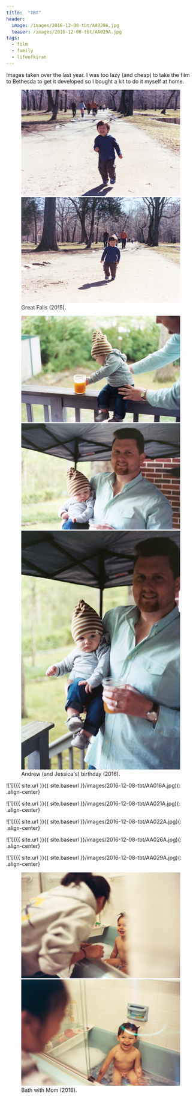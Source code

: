 ```yaml
---
title:  "TBT"
header:
  image: /images/2016-12-08-tbt/AA029A.jpg
  teaser: /images/2016-12-08-tbt/AA029A.jpg
tags: 
  - film
  - family
  - lifeofkiran
---
```


Images taken over the last year. I was too lazy (and cheap) to take the film to Bethesda to get it developed so I bought a kit to do it myself at home.

<figure class="half">   
    <img src="/images/2016-12-08-tbt/AA001A.jpg">
    <img src="/images/2016-12-08-tbt/AA002A.jpg">
    <figcaption>Great Falls (2015).</figcaption>
</figure>

<figure class="third">
    <img src="/images/2016-12-08-tbt/AA009A.jpg">
    <img src="/images/2016-12-08-tbt/AA010A.jpg">
    <img src="/images/2016-12-08-tbt/AA011A.jpg">
    <figcaption>Andrew (and Jessica's) birthday (2016).</figcaption>
</figure>

![1]({{ site.url }}{{ site.baseurl }}/images/2016-12-08-tbt/AA016A.jpg){: .align-center}

![1]({{ site.url }}{{ site.baseurl }}/images/2016-12-08-tbt/AA021A.jpg){: .align-center}

![1]({{ site.url }}{{ site.baseurl }}/images/2016-12-08-tbt/AA022A.jpg){: .align-center}

![1]({{ site.url }}{{ site.baseurl }}/images/2016-12-08-tbt/AA026A.jpg){: .align-center}

![1]({{ site.url }}{{ site.baseurl }}/images/2016-12-08-tbt/AA029A.jpg){: .align-center}

<figure class="half">   
    <img src="/images/2016-12-08-tbt/AA033A.jpg">
    <img src="/images/2016-12-08-tbt/AA035A.jpg">
<figcaption>Bath with Mom (2016).</figcaption>
</figure>